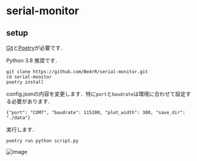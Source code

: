# serial-monitor

## setup

[Git](https://git-scm.com/)と[Poetry](https://python-poetry.org/docs/)が必要です．

Python 3.8 推奨です．

```
git clone https://github.com/Be4rR/serial-monitor.git
cd serial-monitor
poetry install
```

config.jsonの内容を変更します．特に`port`と`baudrate`は環境に合わせて設定する必要があります．
```
{"port": "COM7", "baudrate": 115200, "plot_width": 300, "save_dir": "./data"}
```

実行します．
```
poetry run python script.py
```

![image](https://user-images.githubusercontent.com/44293565/156522146-c4999f10-c134-4d93-8882-59895ac1a4c4.png)
